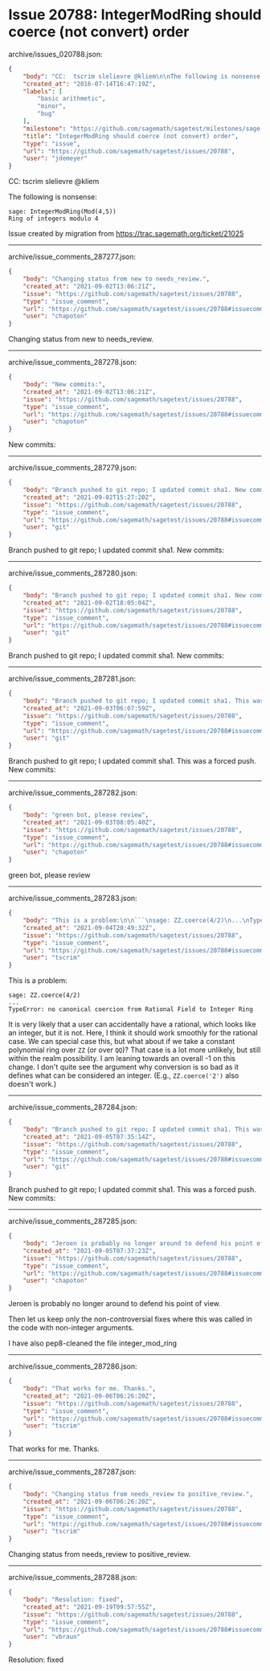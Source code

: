 # Issue 20788: IntegerModRing should coerce (not convert) order

archive/issues_020788.json:
```json
{
    "body": "CC:  tscrim slelievre @kliem\n\nThe following is nonsense:\n\n```\nsage: IntegerModRing(Mod(4,5))\nRing of integers modulo 4\n```\n\n\nIssue created by migration from https://trac.sagemath.org/ticket/21025\n\n",
    "created_at": "2016-07-14T16:47:19Z",
    "labels": [
        "basic arithmetic",
        "minor",
        "bug"
    ],
    "milestone": "https://github.com/sagemath/sagetest/milestones/sage-9.5",
    "title": "IntegerModRing should coerce (not convert) order",
    "type": "issue",
    "url": "https://github.com/sagemath/sagetest/issues/20788",
    "user": "jdemeyer"
}
```
CC:  tscrim slelievre @kliem

The following is nonsense:

```
sage: IntegerModRing(Mod(4,5))
Ring of integers modulo 4
```


Issue created by migration from https://trac.sagemath.org/ticket/21025





---

archive/issue_comments_287277.json:
```json
{
    "body": "Changing status from new to needs_review.",
    "created_at": "2021-09-02T13:06:21Z",
    "issue": "https://github.com/sagemath/sagetest/issues/20788",
    "type": "issue_comment",
    "url": "https://github.com/sagemath/sagetest/issues/20788#issuecomment-287277",
    "user": "chapoton"
}
```

Changing status from new to needs_review.



---

archive/issue_comments_287278.json:
```json
{
    "body": "New commits:",
    "created_at": "2021-09-02T13:06:21Z",
    "issue": "https://github.com/sagemath/sagetest/issues/20788",
    "type": "issue_comment",
    "url": "https://github.com/sagemath/sagetest/issues/20788#issuecomment-287278",
    "user": "chapoton"
}
```

New commits:



---

archive/issue_comments_287279.json:
```json
{
    "body": "Branch pushed to git repo; I updated commit sha1. New commits:",
    "created_at": "2021-09-02T15:27:20Z",
    "issue": "https://github.com/sagemath/sagetest/issues/20788",
    "type": "issue_comment",
    "url": "https://github.com/sagemath/sagetest/issues/20788#issuecomment-287279",
    "user": "git"
}
```

Branch pushed to git repo; I updated commit sha1. New commits:



---

archive/issue_comments_287280.json:
```json
{
    "body": "Branch pushed to git repo; I updated commit sha1. New commits:",
    "created_at": "2021-09-02T18:05:04Z",
    "issue": "https://github.com/sagemath/sagetest/issues/20788",
    "type": "issue_comment",
    "url": "https://github.com/sagemath/sagetest/issues/20788#issuecomment-287280",
    "user": "git"
}
```

Branch pushed to git repo; I updated commit sha1. New commits:



---

archive/issue_comments_287281.json:
```json
{
    "body": "Branch pushed to git repo; I updated commit sha1. This was a forced push. New commits:",
    "created_at": "2021-09-03T06:07:59Z",
    "issue": "https://github.com/sagemath/sagetest/issues/20788",
    "type": "issue_comment",
    "url": "https://github.com/sagemath/sagetest/issues/20788#issuecomment-287281",
    "user": "git"
}
```

Branch pushed to git repo; I updated commit sha1. This was a forced push. New commits:



---

archive/issue_comments_287282.json:
```json
{
    "body": "green bot, please review",
    "created_at": "2021-09-03T08:05:40Z",
    "issue": "https://github.com/sagemath/sagetest/issues/20788",
    "type": "issue_comment",
    "url": "https://github.com/sagemath/sagetest/issues/20788#issuecomment-287282",
    "user": "chapoton"
}
```

green bot, please review



---

archive/issue_comments_287283.json:
```json
{
    "body": "This is a problem:\n\n```\nsage: ZZ.coerce(4/2)\n...\nTypeError: no canonical coercion from Rational Field to Integer Ring\n```\n\nIt is very likely that a user can accidentally have a rational, which looks like an integer, but it is not. Here, I think it should work smoothly for the rational case. We can special case this, but what about if we take a constant polynomial ring over `ZZ` (or over `QQ`)? That case is a lot more unlikely, but still within the realm possibility. I am leaning towards an overall -1 on this change. I don't quite see the argument why conversion is so bad as it defines what can be considered an integer. (E.g., `ZZ.coerce('2')` also doesn't work.)",
    "created_at": "2021-09-04T20:49:32Z",
    "issue": "https://github.com/sagemath/sagetest/issues/20788",
    "type": "issue_comment",
    "url": "https://github.com/sagemath/sagetest/issues/20788#issuecomment-287283",
    "user": "tscrim"
}
```

This is a problem:

```
sage: ZZ.coerce(4/2)
...
TypeError: no canonical coercion from Rational Field to Integer Ring
```

It is very likely that a user can accidentally have a rational, which looks like an integer, but it is not. Here, I think it should work smoothly for the rational case. We can special case this, but what about if we take a constant polynomial ring over `ZZ` (or over `QQ`)? That case is a lot more unlikely, but still within the realm possibility. I am leaning towards an overall -1 on this change. I don't quite see the argument why conversion is so bad as it defines what can be considered an integer. (E.g., `ZZ.coerce('2')` also doesn't work.)



---

archive/issue_comments_287284.json:
```json
{
    "body": "Branch pushed to git repo; I updated commit sha1. This was a forced push. New commits:",
    "created_at": "2021-09-05T07:35:14Z",
    "issue": "https://github.com/sagemath/sagetest/issues/20788",
    "type": "issue_comment",
    "url": "https://github.com/sagemath/sagetest/issues/20788#issuecomment-287284",
    "user": "git"
}
```

Branch pushed to git repo; I updated commit sha1. This was a forced push. New commits:



---

archive/issue_comments_287285.json:
```json
{
    "body": "Jeroen is probably no longer around to defend his point of view.\n\nThen let us keep only the non-controversial fixes where this was called in the code with non-integer arguments.\n\nI have also pep8-cleaned the file integer_mod_ring",
    "created_at": "2021-09-05T07:37:23Z",
    "issue": "https://github.com/sagemath/sagetest/issues/20788",
    "type": "issue_comment",
    "url": "https://github.com/sagemath/sagetest/issues/20788#issuecomment-287285",
    "user": "chapoton"
}
```

Jeroen is probably no longer around to defend his point of view.

Then let us keep only the non-controversial fixes where this was called in the code with non-integer arguments.

I have also pep8-cleaned the file integer_mod_ring



---

archive/issue_comments_287286.json:
```json
{
    "body": "That works for me. Thanks.",
    "created_at": "2021-09-06T06:26:20Z",
    "issue": "https://github.com/sagemath/sagetest/issues/20788",
    "type": "issue_comment",
    "url": "https://github.com/sagemath/sagetest/issues/20788#issuecomment-287286",
    "user": "tscrim"
}
```

That works for me. Thanks.



---

archive/issue_comments_287287.json:
```json
{
    "body": "Changing status from needs_review to positive_review.",
    "created_at": "2021-09-06T06:26:20Z",
    "issue": "https://github.com/sagemath/sagetest/issues/20788",
    "type": "issue_comment",
    "url": "https://github.com/sagemath/sagetest/issues/20788#issuecomment-287287",
    "user": "tscrim"
}
```

Changing status from needs_review to positive_review.



---

archive/issue_comments_287288.json:
```json
{
    "body": "Resolution: fixed",
    "created_at": "2021-09-19T09:57:55Z",
    "issue": "https://github.com/sagemath/sagetest/issues/20788",
    "type": "issue_comment",
    "url": "https://github.com/sagemath/sagetest/issues/20788#issuecomment-287288",
    "user": "vbraun"
}
```

Resolution: fixed
